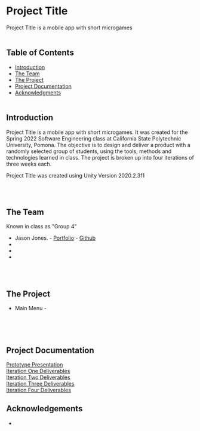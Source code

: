# Project Title <br>

Project Title is a mobile app with short microgames
<br><br>

## Table of Contents <br>

* [Introduction](#Introduction)
* [The Team](#Team)
* [The Project](#Games)
* [Project Documentation](#Docs)
* [Acknowledgments](#Ack)
<br><br>

## Introduction <a name="Introduction"></a> <br>

Project Title is a mobile app with short microgames. It was created for the Spring 2022 Software Engineering class at California State Polytechnic University, Pomona. The objective is to design and deliver a product with a randomly selected group of students, using the tools, methods and technologies learned in class. The project is broken up into four iterations of three weeks each. 

Project Title was created using Unity Version 2020.2.3f1

<br><br>

## The Team <a name="Team"></a> <br>
Known in class as "Group 4"
* Jason Jones. - [Portfolio](https://jasonjonesthe.dev/) - [Github](https://github.com/jasojone)
*  
*  
*  



<br><br>

## The Project <a name="Games"></a> <br>
* Main Menu - 
  <br>
 
 ![]()
 
<br><br>


## Project Documentation <a name="Docs"></a> <br>
[Prototype Presentation]() <br>
[Iteration One Deliverables]() <br>
[Iteration Two Deliverables]() <br>
[Iteration Three Deliverables]() <br>
[Iteration Four Deliverables]()<br>

## Acknowledgements <a name="Ack"></a> <br>
- 